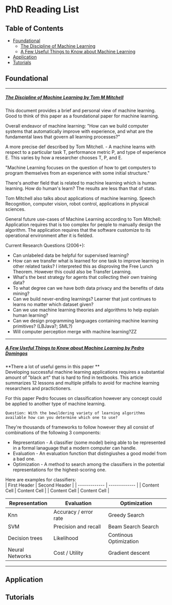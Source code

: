 
# PhD Reading List

## Table of Contents

- [Foundational](https://github.com/ikegwukc/PhD-ReadingList#foundational)
  - [The Discipline of Machine Learning](https://github.com/ikegwukc/PhD-ReadingList#the-discipline-of-machine-learning-by-tom-m-mitchell)
  - [A Few Useful Things to Know about Machine Learning](https://github.com/ikegwukc/PhD-ReadingList#a-few-useful-things-to-know-about-machine-learning-by-pedro-domingos)
- [Application](https://github.com/ikegwukc/PhD-ReadingList#application)
- [Tutorials](https://github.com/ikegwukc/PhD-ReadingList#tutorials)

## Foundational

----
##### [The Discipline of Machine Learning by Tom M Mitchell](http://www.cs.cmu.edu/~tom/pubs/MachineLearning.pdf)  

This document provides a brief and personal view of machine learning. Good to think of this paper as a foundational paper for machine learning.

Overall endeavor of machine learning:  "How can we build computer systems that automatically improve with experience, and what are the fundamental laws that govern all learning processes?"

A more precise def described by Tom Mitchell. - A machine learns with respect to a particular task T, performance metric P, and type of experience E. This varies by how a researcher chooses T, P, and E.

"Machine Learning focuses on the question of how to get computers to program themselves from an experience with some initial structure."

There's another field that is related to machine learning which is human learning. How do human's learn? The results are less than that of stats.

Tom Mitchell also talks about applications of machine learning. Speech Recognition, computer vision, robot control, applications in physical sciences.

General future use-cases of Machine Learning according to Tom Mitchell:  Application requires that is too complex for people to manually design the algorithm. The application requires that the software customize to its operational environment after it is fielded.

Current Research Questions (2006+):
- Can unlabeled data be helpful for supervised learning?
- How can we transfer what is learned for one task to improve learning in other related tasks? I interpreted this as disproving the Free Lunch Theorem. However this could also be Transfer Learning.
- What's the best strategy for agents that collecting their own training data?
- To what degree can we have both data privacy and the benefits of data mining?
- Can we build never-ending learnings? Learner that just continues to learns no matter which dataset given?
- Can we use machine learning theories and algorithms to help explain human learning?
- Can we design programming languages containing machine learning primitives? (LBJava?; SML?)
- Will computer perception merge with machine learning?ZZ
----  

##### [A Few Useful Things to Know about Machine Learning by Pedro Domingos](https://homes.cs.washington.edu/~pedrod/papers/cacm12.pdf)  
**There a lot of useful gems in this paper **  
Developing successful machine learning applications requires a substantial amount of "black art"  that is hard to find in textbooks. This article summarizes 12 lessons and multiple pitfalls to avoid for machine learning researchers and practictioners.  

For this paper Pedro focuses on classification however any concept could be applied to another type of machine learning.

```
Question: With the bewildering variety of learning algorithms available how can you determine which one to use?
```

They're thousands of frameworks to follow however they all consist of combinations of the following 3 components:
- Representation - A classifier (some model) being able to be represented in a formal lanaguage that a modern computer can handle.
- Evaluation - An evaluation function that distingiushes a good model from a bad one.
- Optimization - A method to search among the classifiers in the potential representations for the highest-scoring one.  

Here are examples for classifiers:  
| First Header  | Second Header |
| ------------- | ------------- |
| Content Cell  | Content Cell  |
| Content Cell  | Content Cell  |

| Representation | Evaluation | Optimization |
| -------------- | ---------- | ------------ |
| Knn | Accuracy / error rate | Greedy Search |  
| SVM             | Precision and recall | Beam Search Search |  
| Decision trees  | Likelihood | Continous Optimization|  
| Neural Networks | Cost / Utility | Gradient descent |  

----
## Application

## Tutorials
